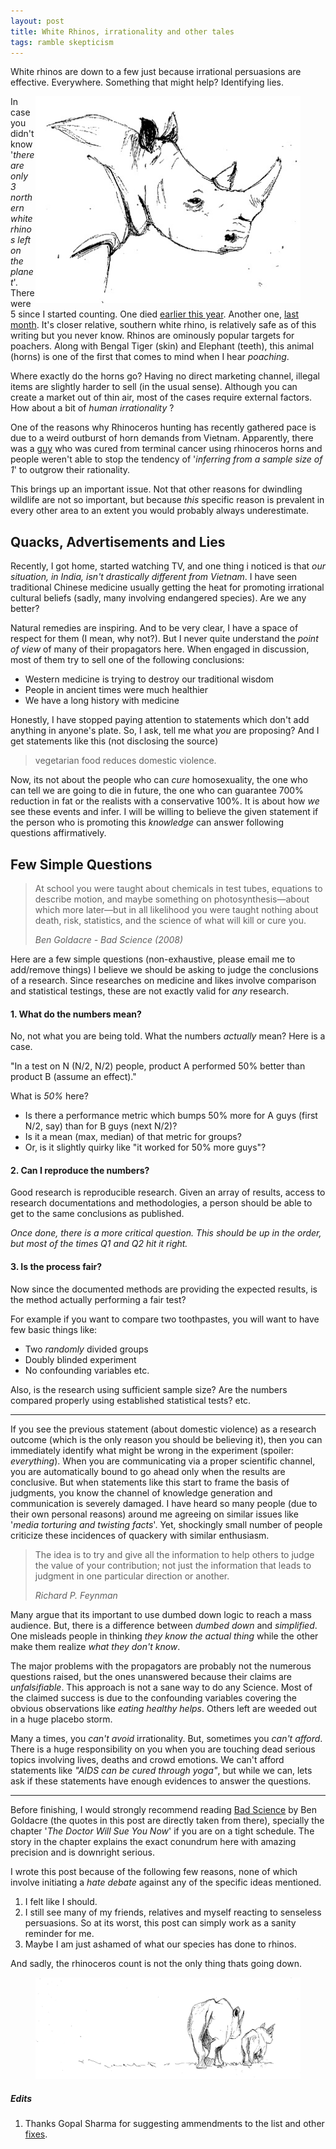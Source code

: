 ```yaml
---
layout: post
title: White Rhinos, irrationality and other tales
tags: ramble skepticism
---
```


<p class="post-intro" markdown="1">
White rhinos are down to a few just because irrational persuasions are
effective. Everywhere. Something that might help? Identifying lies.
</p>
<!--more-->

<figure>
<img src="/images/posts/rhino/head.jpg" style="float:right">
</figure>

<span class="dropcap">I</span>n case you didn't know '*there are only 3 northern
white rhinos left on the planet*'. There were 5 since I started counting. One
died
[earlier this year](http://edition.cnn.com/2015/07/29/world/northern-rhino-dies/).
Another one,
[last month](http://www.wired.com/2015/11/death-endangered-rhino-leaves-three-world/).
It's closer relative, southern white rhino, is relatively safe as of this
writing but you never know. Rhinos are ominously popular targets for poachers.
Along with Bengal Tiger (skin) and Elephant (teeth), this animal (horns) is one
of the first that comes to mind when I hear *poaching*.

Where exactly do the horns go? Having no direct marketing channel, illegal items
are slightly harder to sell (in the usual sense). Although you can create a
market out of thin air, most of the cases require external factors. How about a
bit of *human irrationality* ?

One of the reasons why Rhinoceros hunting has recently gathered pace is due to a
weird outburst of horn demands from Vietnam. Apparently, there was a
[guy](http://qz.com/82302/theres-a-country-that-will-pay-300000-per-rhino-horn-to-cure-cancer-and-hangovers-and-its-wiping-out-rhinos/)
who was cured from terminal cancer using rhinoceros horns and people weren't
able to stop the tendency of '*inferring from a sample size of 1*' to outgrow
their rationality.

This brings up an important issue. Not that other reasons for dwindling wildlife
are not so important, but because *this* specific reason is prevalent in every
other area to an extent you would probably always underestimate.

## Quacks, Advertisements and Lies

Recently, I got home, started watching TV, and one thing i noticed is that *our
situation, in India, isn't drastically different from Vietnam*. I have seen
traditional Chinese medicine usually getting the heat for promoting irrational
cultural beliefs (sadly, many involving endangered species). Are we any better?

Natural remedies are inspiring. And to be very clear, I have a space of respect
for them (I mean, why not?). But I never quite understand the *point of view* of
many of their propagators here. When engaged in discussion, most of them try to
sell one of the following conclusions:

- Western medicine is trying to destroy our traditional wisdom
- People in ancient times were much healthier
- We have a long history with medicine

Honestly, I have stopped paying attention to statements which don't add anything
in anyone's plate. So, I ask, tell me what *you* are proposing? And I get
statements like this (not disclosing the source)

> vegetarian food reduces domestic violence.

Now, its not about the people who can *cure* homosexuality, the one who can tell
we are going to die in future, the one who can guarantee 700% reduction in fat
or the realists with a conservative 100%. It is about how *we* see these
events and infer. I will be willing to believe the given statement if the person
who is promoting this *knowledge* can answer following questions affirmatively.

## Few Simple Questions

<blockquote>
<p>
At school you were taught about chemicals in test tubes, equations to describe
motion, and maybe something on photosynthesis—about which more later—but in all
likelihood you were taught nothing about death, risk, statistics, and the
science of what will kill or cure you.
</p>
<footer>
<cite title="Bad Science">Ben Goldacre - Bad Science (2008)</cite>
</footer>
</blockquote>

Here are a few simple questions (non-exhaustive, please email me to add/remove
things) I believe we should be asking to judge the conclusions of a research.
Since researches on medicine and likes involve comparison and statistical
testings, these are not exactly valid for *any* research.

#### 1. What do the numbers mean?

No, not what you are being told. What the numbers *actually* mean? Here is a
case.

"In a test on N (N/2, N/2) people, product A performed 50% better than product
B (assume an effect)."

What is *50%* here?

- Is there a performance metric which bumps 50% more for A guys (first N/2, say)
  than for B guys (next N/2)?
- Is it a mean (max, median) of that metric for groups?
- Or, is it slightly quirky like "it worked for 50% more guys"?

#### 2. Can I reproduce the numbers?

Good research is reproducible research. Given an array of results, access to
research documentations and methodologies, a person should be able to get to the
same conclusions as published.

*Once done, there is a more critical question. This should be up in the order,
but most of the times Q1 and Q2 hit it right.*

#### 3. Is the process fair?

Now since the documented methods are providing the expected results, is the
method actually performing a fair test?

For example if you want to compare two toothpastes, you will want to have few
basic things like:

- Two *randomly* divided groups
- Doubly blinded experiment
- No confounding variables etc.

Also, is the research using sufficient sample size? Are the numbers compared
properly using established statistical tests? etc.

---

If you see the previous statement (about domestic violence) as a research
outcome (which is the only reason you should be believing it), then you can
immediately identify what might be wrong in the experiment (spoiler:
*everything*). When you are communicating via a proper scientific channel, you
are automatically bound to go ahead only when the results are conclusive. But
when statements like this start to frame the basis of judgments, you know the
channel of knowledge generation and communication is severely damaged. I have
heard so many people (due to their own personal reasons) around me agreeing on
similar issues like '*media torturing and twisting facts*'. Yet, shockingly
small number of people criticize these incidences of quackery with similar
enthusiasm.

<blockquote>
<p>
The idea is to try and give all the information to help others to judge the
value of your contribution; not just the information that leads to judgment in
one particular direction or another.
</p>
<footer>
<cite title="Richard P. Feynman">Richard P. Feynman</cite>
</footer>
</blockquote>

Many argue that its important to use dumbed down logic to reach a mass audience.
But, there is a difference between *dumbed down* and *simplified*. One misleads
people in thinking *they know the actual thing* while the other make them
realize *what they don't know*.

The major problems with the propagators are probably not the numerous questions
raised, but the ones unanswered because their claims are *unfalsifiable*. This
approach is not a sane way to do any Science. Most of the claimed success is due
to the confounding variables covering the obvious observations like *eating
healthy helps*. Others left are weeded out in a huge placebo storm.

Many a times, you *can't avoid* irrationality. But, sometimes you *can't
afford*. There is a huge responsibility on you when you are touching dead
serious topics involving lives, deaths and crowd emotions. We can't afford
statements like *"AIDS can be cured through yoga"*, but while we can, lets ask
if these statements have enough evidences to answer the questions.

---

Before finishing, I would strongly recommend reading
[Bad Science](https://www.goodreads.com/book/show/3272165-bad-science) by Ben
Goldacre (the quotes in this post are directly taken from there), specially the
chapter '*The Doctor Will Sue You Now*' if you are on a tight schedule. The
story in the chapter explains the exact conundrum here with amazing precision
and is downright serious.

I wrote this post because of the following few reasons, none of which involve
initiating a *hate debate* against any of the specific ideas mentioned.

1. I felt like I should.
2. I still see many of my friends, relatives and myself reacting to senseless
   persuasions. So at its worst, this post can simply work as a sanity reminder
   for me.
3. Maybe I am just ashamed of what our species has done to rhinos.

And sadly, the rhinoceros count is not the only thing thats going down.

<figure>
<img src="/images/posts/rhino/back.jpg">
</figure>

##### Edits

1. Thanks Gopal Sharma for suggesting ammendments to the list and other
   [fixes](https://github.com/lepisma/lepisma.github.io/commit/c7aede536fbd2306e6172ccf35499b17e9807518).
